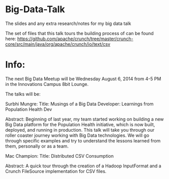 Big-Data-Talk
=============
The slides and any extra research/notes for my big data talk

The set of files that this talk tours the building process of can be found here:
https://github.com/apache/crunch/tree/master/crunch-core/src/main/java/org/apache/crunch/io/text/csv

Info:
=====
The next Big Data Meetup will be Wednesday August 6, 2014 from 4-5 PM in the Innovations Campus 8bit Lounge.

The talks will be:


Surbhi Mungre:
Title: Musings of a Big Data Developer: Learnings from Population Health
Dev
 
Abstract: Beginning of last year, my team started working on building a
new Big Data platform for the Population Health initiative, which is now
built, deployed, and running in production. This talk will take you
through our roller coaster journey working with Big Data technologies. We
will go through specific examples and try to understand the lessons
learned from them, personally or as a team.

Mac Champion:
Title: Distributed CSV Consumption

Abstract:
A quick tour through the creation of a Hadoop InputFormat and a Crunch FileSource implementation
for CSV files.


